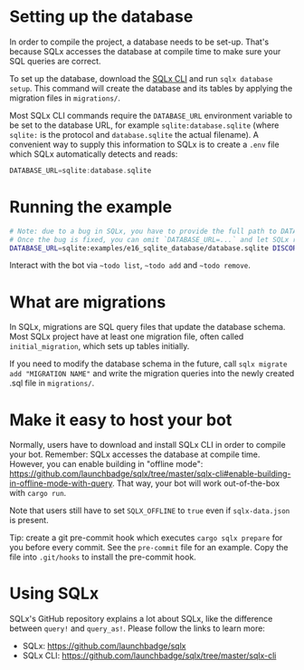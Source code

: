# Setting up the database

In order to compile the project, a database needs to be set-up. That's because SQLx accesses the
database at compile time to make sure your SQL queries are correct.

To set up the database, download the [SQLx CLI](https://github.com/launchbadge/sqlx/tree/master/sqlx-cli)
and run `sqlx database setup`. This command will create the database and its tables by applying
the migration files in `migrations/`.

Most SQLx CLI commands require the `DATABASE_URL` environment variable to be set to the database
URL, for example `sqlite:database.sqlite` (where `sqlite:` is the protocol and `database.sqlite` the
actual filename). A convenient way to supply this information to SQLx is to create a `.env` file
which SQLx automatically detects and reads:

```rust
DATABASE_URL=sqlite:database.sqlite
```

# Running the example

```sh
# Note: due to a bug in SQLx, you have to provide the full path to DATABASE_URL when compiling
# Once the bug is fixed, you can omit `DATABASE_URL=...` and let SQLx read the `.env` file
DATABASE_URL=sqlite:examples/e16_sqlite_database/database.sqlite DISCORD_TOKEN=... cargo run
```

Interact with the bot via `~todo list`, `~todo add` and `~todo remove`.

# What are migrations

In SQLx, migrations are SQL query files that update the database schema. Most SQLx project have at
least one migration file, often called `initial_migration`, which sets up tables initially.

If you need to modify the database schema in the future, call `sqlx migrate add "MIGRATION NAME"`
and write the migration queries into the newly created .sql file in `migrations/`.

# Make it easy to host your bot

Normally, users have to download and install SQLx CLI in order to compile your bot. Remember:
SQLx accesses the database at compile time. However, you can enable building in "offline mode":
https://github.com/launchbadge/sqlx/tree/master/sqlx-cli#enable-building-in-offline-mode-with-query.
That way, your bot will work out-of-the-box with `cargo run`.

Note that users still have to set `SQLX_OFFLINE` to `true` even if `sqlx-data.json` is present.

Tip: create a git pre-commit hook which executes `cargo sqlx prepare` for you before every commit.
See the `pre-commit` file for an example. Copy the file into `.git/hooks` to install the pre-commit
hook.

# Using SQLx

SQLx's GitHub repository explains a lot about SQLx, like the difference between `query!` and
`query_as!`. Please follow the links to learn more:

- SQLx: https://github.com/launchbadge/sqlx
- SQLx CLI: https://github.com/launchbadge/sqlx/tree/master/sqlx-cli
